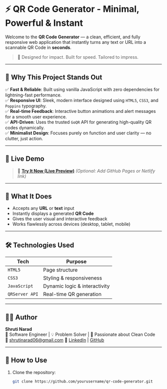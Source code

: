 # ⚡ QR Code Generator - Minimal, Powerful & Instant

Welcome to the **QR Code Generator** — a clean, efficient, and fully responsive web application that instantly turns any text or URL into a scannable QR Code in **seconds**.

> 🚀 Designed for impact. Built for speed. Tailored to impress.

---

## 🌟 Why This Project Stands Out

✅ **Fast & Reliable**: Built using vanilla JavaScript with zero dependencies for lightning-fast performance.  
✅ **Responsive UI**: Sleek, modern interface designed using `HTML5`, `CSS3`, and `Poppins` typography.  
✅ **Real-time Feedback**: Interactive button animations and alert messages for a smooth user experience.  
✅ **API-Driven**: Uses the trusted `GoQR` API for generating high-quality QR codes dynamically.  
✅ **Minimalist Design**: Focuses purely on function and user clarity — no clutter, just action.

---

## 📸 Live Demo

> 🔗 [**Try It Now (Live Preview)**](#) *(Optional: Add GitHub Pages or Netlify link)*

---

## 🧠 What It Does

- Accepts any **URL** or **text** input
- Instantly displays a generated **QR Code**
- Gives the user visual and interactive feedback
- Works flawlessly across devices (desktop, tablet, mobile)

---

## 🛠️ Technologies Used

| Tech          | Purpose                 |
|---------------|--------------------------|
| `HTML5`       | Page structure            |
| `CSS3`        | Styling & responsiveness  |
| `JavaScript`  | Dynamic logic & interactivity |
| `QRServer API`| Real-time QR generation   |

---

## 👩‍💻 Author

**Shruti Narad**  
💼 Software Engineer | 💡 Problem Solver | 🔐 Passionate about Clean Code  
📧 shrutinarad06@gmail.com
🔗 [LinkedIn](https://www.linkedin.com/in/shrutinarad16) | [GitHub](https://github.com/yourusername)

---

## 🧭 How to Use

1. Clone the repository:
   ```bash
   git clone https://github.com/yourusername/qr-code-generator.git
